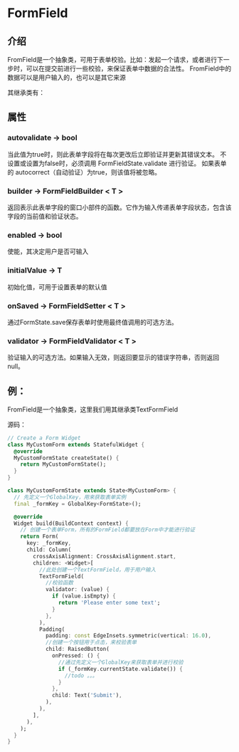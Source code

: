 # FormField

## 介绍

FromField是一个抽象类，可用于表单校验。比如：发起一个请求，或者进行下一步时，可以在提交前进行一些校验，来保证表单中数据的合法性。
FromField中的数据可以是用户输入的，也可以是其它来源

其继承类有：

## 属性

### autovalidate → bool
当此值为true时，则此表单字段将在每次更改后立即验证并更新其错误文本。
不设置或设置为false时，必须调用 FormFieldState.validate 进行验证。
如果表单的 autocorrect（自动验证）为true，则该值将被忽略。

### builder → FormFieldBuilder < T >
返回表示此表单字段的窗口小部件的函数。它作为输入传递表单字段状态，包含该字段的当前值和验证状态。

### enabled → bool
使能，其决定用户是否可输入

### initialValue → T
初始化值，可用于设置表单的默认值

### onSaved → FormFieldSetter < T >
通过FormState.save保存表单时使用最终值调用的可选方法。

### validator → FormFieldValidator < T >
验证输入的可选方法。如果输入无效，则返回要显示的错误字符串，否则返回null。

## 例：
FromField是一个抽象类，这里我们用其继承类TextFormField

源码：
```dart
// Create a Form Widget
class MyCustomForm extends StatefulWidget {
  @override
  MyCustomFormState createState() {
    return MyCustomFormState();
  }
}

class MyCustomFormState extends State<MyCustomForm> {
  // 先定义一个GlobalKey，用来获取表单实例
  final _formKey = GlobalKey<FormState>();

  @override
  Widget build(BuildContext context) {
    // 创建一个表单Form，所有的FormField都要放在Form中才能进行验证
    return Form(
      key: _formKey,
      child: Column(
        crossAxisAlignment: CrossAxisAlignment.start,
        children: <Widget>[
          //此处创建一个TextFormField，用于用户输入
          TextFormField(
            //校验函数
            validator: (value) {
              if (value.isEmpty) {
                return 'Please enter some text';
              }
            },
          ),
          Padding(
            padding: const EdgeInsets.symmetric(vertical: 16.0),
            //创建一个按钮用于点击，来校验表单
            child: RaisedButton(
              onPressed: () {
                //通过先定义一个GlobalKey来获取表单并进行校验
                if (_formKey.currentState.validate()) {
                  //todo 。。。
                }
              },
              child: Text('Submit'),
            ),
          ),
        ],
      ),
    );
  }
}
```